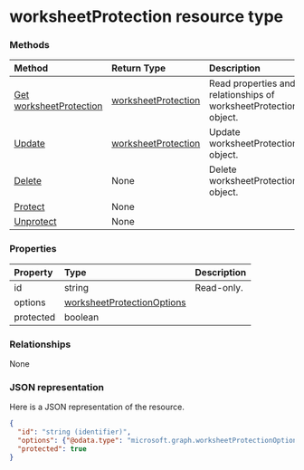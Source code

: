 # worksheetProtection resource type




### Methods

| Method		   | Return Type	|Description|
|:---------------|:--------|:----------|
|[Get worksheetProtection](../api/worksheetprotection_get.md) | [worksheetProtection](worksheetprotection.md) |Read properties and relationships of worksheetProtection object.|
|[Update](../api/worksheetprotection_update.md) | [worksheetProtection](worksheetprotection.md)	|Update worksheetProtection object. |
|[Delete](../api/worksheetprotection_delete.md) | None |Delete worksheetProtection object. |
|[Protect](../api/worksheetprotection_protect.md)|None||
|[Unprotect](../api/worksheetprotection_unprotect.md)|None||

### Properties
| Property	   | Type	|Description|
|:---------------|:--------|:----------|
|id|string| Read-only.|
|options|[worksheetProtectionOptions](worksheetprotectionoptions.md)||
|protected|boolean||

### Relationships
None


### JSON representation

Here is a JSON representation of the resource.

<!-- {
  "blockType": "resource",
  "optionalProperties": [

  ],
  "@odata.type": "microsoft.graph.worksheetProtection"
}-->

```json
{
  "id": "string (identifier)",
  "options": {"@odata.type": "microsoft.graph.worksheetProtectionOptions"},
  "protected": true
}

```

<!-- uuid: 8fcb5dbc-d5aa-4681-8e31-b001d5168d79
2015-10-25 14:57:30 UTC -->
<!-- {
  "type": "#page.annotation",
  "description": "worksheetProtection resource",
  "keywords": "",
  "section": "documentation",
  "tocPath": ""
}-->
